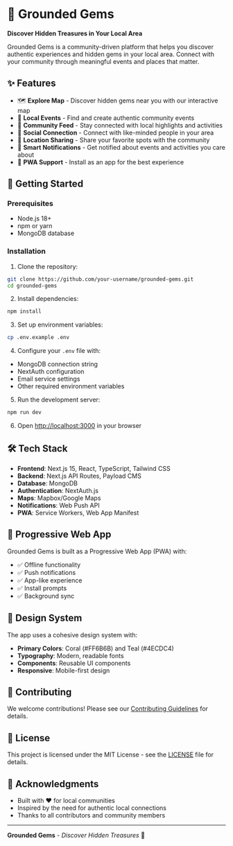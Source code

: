 # 💎 Grounded Gems

**Discover Hidden Treasures in Your Local Area**

Grounded Gems is a community-driven platform that helps you discover authentic experiences and hidden gems in your local area. Connect with your community through meaningful events and places that matter.

## ✨ Features

- 🗺️ **Explore Map** - Discover hidden gems near you with our interactive map
- 🎉 **Local Events** - Find and create authentic community events
- 📱 **Community Feed** - Stay connected with local highlights and activities
- 👥 **Social Connection** - Connect with like-minded people in your area
- 📍 **Location Sharing** - Share your favorite spots with the community
- 🔔 **Smart Notifications** - Get notified about events and activities you care about
- 📱 **PWA Support** - Install as an app for the best experience

## 🚀 Getting Started

### Prerequisites

- Node.js 18+ 
- npm or yarn
- MongoDB database

### Installation

1. Clone the repository:
```bash
git clone https://github.com/your-username/grounded-gems.git
cd grounded-gems
```

2. Install dependencies:
```bash
npm install
```

3. Set up environment variables:
```bash
cp .env.example .env
```

4. Configure your `.env` file with:
- MongoDB connection string
- NextAuth configuration
- Email service settings
- Other required environment variables

5. Run the development server:
```bash
npm run dev
```

6. Open [http://localhost:3000](http://localhost:3000) in your browser

## 🛠️ Tech Stack

- **Frontend**: Next.js 15, React, TypeScript, Tailwind CSS
- **Backend**: Next.js API Routes, Payload CMS
- **Database**: MongoDB
- **Authentication**: NextAuth.js
- **Maps**: Mapbox/Google Maps
- **Notifications**: Web Push API
- **PWA**: Service Workers, Web App Manifest

## 📱 Progressive Web App

Grounded Gems is built as a Progressive Web App (PWA) with:

- ✅ Offline functionality
- ✅ Push notifications
- ✅ App-like experience
- ✅ Install prompts
- ✅ Background sync

## 🎨 Design System

The app uses a cohesive design system with:

- **Primary Colors**: Coral (#FF6B6B) and Teal (#4ECDC4)
- **Typography**: Modern, readable fonts
- **Components**: Reusable UI components
- **Responsive**: Mobile-first design

## 🤝 Contributing

We welcome contributions! Please see our [Contributing Guidelines](CONTRIBUTING.md) for details.

## 📄 License

This project is licensed under the MIT License - see the [LICENSE](LICENSE) file for details.

## 🙏 Acknowledgments

- Built with ❤️ for local communities
- Inspired by the need for authentic local connections
- Thanks to all contributors and community members

---

**Grounded Gems** - *Discover Hidden Treasures* 💎


